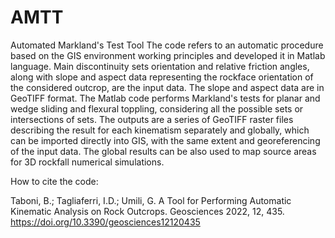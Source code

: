 # AMTT
Automated Markland's Test Tool
The code refers to an automatic procedure based on the GIS environment working principles and developed it in Matlab language. 
Main discontinuity sets orientation and relative friction angles, along with slope and aspect data representing the rockface orientation of the considered outcrop, are the input data. 
The slope and aspect data are in GeoTIFF format. 
The Matlab code performs Markland's tests for planar and wedge sliding and flexural toppling, considering all the possible sets or intersections of sets.
The outputs are a series of GeoTIFF raster files describing the result for each kinematism separately and globally, which can be imported directly into GIS, with the same extent and georeferencing of the input data.
The global results can be also used to map source areas for 3D rockfall numerical simulations. 

How to cite the code:

Taboni, B.; Tagliaferri, I.D.; Umili, G. A Tool for Performing Automatic Kinematic Analysis on Rock Outcrops. Geosciences 2022, 12, 435. https://doi.org/10.3390/geosciences12120435 
